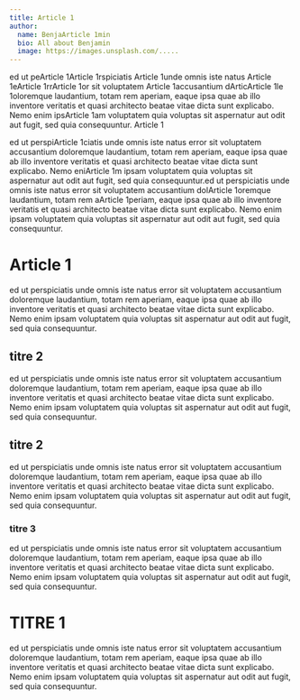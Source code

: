 ```yaml
---
title: Article 1 
author:
  name: BenjaArticle 1min
  bio: All about Benjamin
  image: https://images.unsplash.com/.....
---
```


ed ut peArticle 1Article 1rspiciatis Article 1unde omnis iste natus Article 1eArticle 1rrArticle 1or sit voluptatem Article 1accusantium dArticArticle 1le 1oloremque laudantium, totam rem aperiam, eaque ipsa quae ab illo inventore veritatis et quasi architecto beatae vitae dicta sunt explicabo. Nemo enim ipsArticle 1am voluptatem quia voluptas sit aspernatur aut odit aut fugit, sed quia consequuntur.
Article 1
<!--more-->

ed ut perspiArticle 1ciatis unde omnis iste natus error sit voluptatem accusantium doloremque laudantium, totam rem aperiam, eaque ipsa quae ab illo inventore veritatis et quasi architecto beatae vitae dicta sunt explicabo. Nemo eniArticle 1m ipsam voluptatem quia voluptas sit aspernatur aut odit aut fugit, sed quia consequuntur.ed ut perspiciatis unde omnis iste natus error sit voluptatem accusantium dolArticle 1oremque laudantium, totam rem aArticle 1periam, eaque ipsa quae ab illo inventore veritatis et quasi architecto beatae vitae dicta sunt explicabo. Nemo enim ipsam voluptatem quia voluptas sit aspernatur aut odit aut fugit, sed quia consequuntur.

# Article 1
ed ut perspiciatis unde omnis iste natus error sit voluptatem accusantium doloremque laudantium, totam rem aperiam, eaque ipsa quae ab illo inventore veritatis et quasi architecto beatae vitae dicta sunt explicabo. Nemo enim ipsam voluptatem quia voluptas sit aspernatur aut odit aut fugit, sed quia consequuntur.

## titre 2
ed ut perspiciatis unde omnis iste natus error sit voluptatem accusantium doloremque laudantium, totam rem aperiam, eaque ipsa quae ab illo inventore veritatis et quasi architecto beatae vitae dicta sunt explicabo. Nemo enim ipsam voluptatem quia voluptas sit aspernatur aut odit aut fugit, sed quia consequuntur.

## titre 2
ed ut perspiciatis unde omnis iste natus error sit voluptatem accusantium doloremque laudantium, totam rem aperiam, eaque ipsa quae ab illo inventore veritatis et quasi architecto beatae vitae dicta sunt explicabo. Nemo enim ipsam voluptatem quia voluptas sit aspernatur aut odit aut fugit, sed quia consequuntur.

### titre 3
ed ut perspiciatis unde omnis iste natus error sit voluptatem accusantium doloremque laudantium, totam rem aperiam, eaque ipsa quae ab illo inventore veritatis et quasi architecto beatae vitae dicta sunt explicabo. Nemo enim ipsam voluptatem quia voluptas sit aspernatur aut odit aut fugit, sed quia consequuntur.

# TITRE 1
ed ut perspiciatis unde omnis iste natus error sit voluptatem accusantium doloremque laudantium, totam rem aperiam, eaque ipsa quae ab illo inventore veritatis et quasi architecto beatae vitae dicta sunt explicabo. Nemo enim ipsam voluptatem quia voluptas sit aspernatur aut odit aut fugit, sed quia consequuntur.
